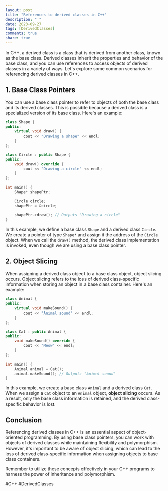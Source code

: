 ```yaml
---
layout: post
title: "References to derived classes in C++"
description: " "
date: 2023-09-27
tags: [DerivedClasses]
comments: true
share: true
---
```


In C++, a derived class is a class that is derived from another class, known as the base class. Derived classes inherit the properties and behavior of the base class, and you can use references to access objects of derived classes in a variety of ways. Let's explore some common scenarios for referencing derived classes in C++.

## 1. Base Class Pointers

You can use a base class pointer to refer to objects of both the base class and its derived classes. This is possible because a derived class is a specialized version of its base class. Here's an example:

```cpp
class Shape {
public:
    virtual void draw() {
        cout << "Drawing a shape" << endl;
    }
};

class Circle : public Shape {
public:
    void draw() override {
        cout << "Drawing a circle" << endl;
    }
};

int main() {
    Shape* shapePtr;

    Circle circle;
    shapePtr = &circle;

    shapePtr->draw(); // Outputs "Drawing a circle"
}
```

In this example, we define a base class `Shape` and a derived class `Circle`. We create a pointer of type `Shape*` and assign it the address of the `Circle` object. When we call the `draw()` method, the derived class implementation is invoked, even though we are using a base class pointer.

## 2. Object Slicing

When assigning a derived class object to a base class object, object slicing occurs. Object slicing refers to the loss of derived class-specific information when storing an object in a base class container. Here's an example:

```cpp
class Animal {
public:
    virtual void makeSound() {
        cout << "Animal sound" << endl;
    }
};

class Cat : public Animal {
public:
    void makeSound() override {
        cout << "Meow" << endl;
    }
};

int main() {
    Animal animal = Cat();
    animal.makeSound(); // Outputs "Animal sound"
}
```

In this example, we create a base class `Animal` and a derived class `Cat`. When we assign a `Cat` object to an `Animal` object, **object slicing** occurs. As a result, only the base class information is retained, and the derived class-specific behavior is lost.

## Conclusion

Referencing derived classes in C++ is an essential aspect of object-oriented programming. By using base class pointers, you can work with objects of derived classes while maintaining flexibility and polymorphism. However, it's important to be aware of object slicing, which can lead to the loss of derived class-specific information when assigning objects to base class containers.

Remember to utilize these concepts effectively in your C++ programs to harness the power of inheritance and polymorphism.

#C++ #DerivedClasses